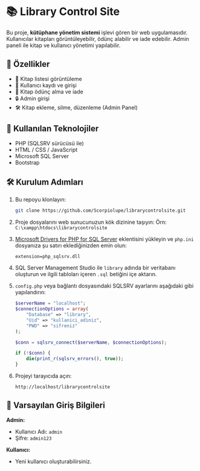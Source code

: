 # 📚 Library Control Site

Bu proje, **kütüphane yönetim sistemi** işlevi gören bir web uygulamasıdır. Kullanıcılar kitapları görüntüleyebilir, ödünç alabilir ve iade edebilir. Admin paneli ile kitap ve kullanıcı yönetimi yapılabilir.

## 🚀 Özellikler

* 📖 Kitap listesi görüntüleme
* 👤 Kullanıcı kaydı ve girişi
* 📅 Kitap ödünç alma ve iade
* 🔒 Admin girişi
* 🛠️ Kitap ekleme, silme, düzenleme (Admin Panel)

## 🧰 Kullanılan Teknolojiler

* PHP (SQLSRV sürücüsü ile)
* HTML / CSS / JavaScript
* Microsoft SQL Server
* Bootstrap

## 🛠️ Kurulum Adımları

1. Bu repoyu klonlayın:

   ```bash
   git clone https://github.com/Scorpiolupe/librarycontrolsite.git
   ```

2. Proje dosyalarını web sunucunuzun kök dizinine taşıyın:
   Örn: `C:\xampp\htdocs\librarycontrolsite`

3. [Microsoft Drivers for PHP for SQL Server](https://learn.microsoft.com/en-us/sql/connect/php/download-drivers-php-sql-server) eklentisini yükleyin ve `php.ini` dosyanıza şu satırı eklediğinizden emin olun:

   ```
   extension=php_sqlsrv.dll
   ```

4. SQL Server Management Studio ile `library` adında bir veritabanı oluşturun ve ilgili tabloları içeren `.sql` betiğini içe aktarın.

5. `config.php` veya bağlantı dosyasındaki SQLSRV ayarlarını aşağıdaki gibi yapılandırın:

   ```php
   $serverName = "localhost";
   $connectionOptions = array(
       "Database" => "library",
       "Uid" => "kullanici_adiniz",
       "PWD" => "sifreniz"
   );

   $conn = sqlsrv_connect($serverName, $connectionOptions);

   if (!$conn) {
       die(print_r(sqlsrv_errors(), true));
   }
   ```

6. Projeyi tarayıcıda açın:

   ```
   http://localhost/librarycontrolsite
   ```

## 🔐 Varsayılan Giriş Bilgileri

**Admin:**

* Kullanıcı Adı: `admin`
* Şifre: `admin123`

**Kullanıcı:**

* Yeni kullanıcı oluşturabilirsiniz.


